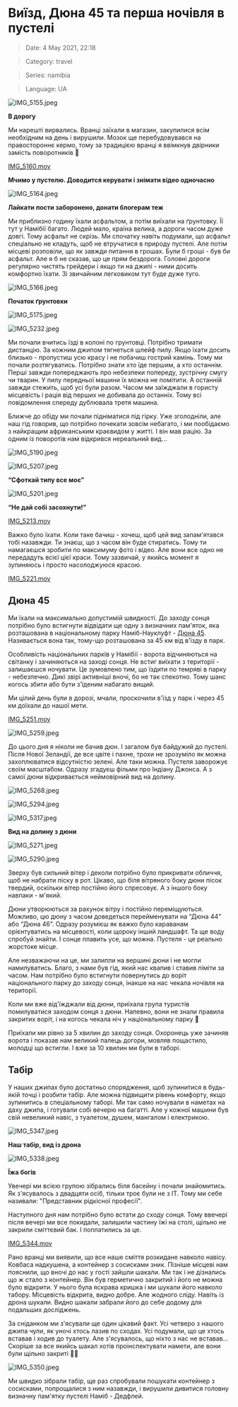 # Виїзд, Дюна 45 та перша ночівля в пустелі

> Date: 4 May 2021, 22:18

> Category: travel

> Series: namibia

> Language: UA

![IMG_5155.jpeg](https://res.craft.do/user/full/b5a256f3-51ff-c8e5-10fe-9343b6a0451d/doc/83F54282-AE65-42A5-BF23-742AEC8E365A/1BE636EB-AF51-497D-8556-B78E104862E4_2/IMG_5155.jpeg)

**В дорогу**

Ми нарешті вирвались. Вранці заїхали в магазин, закупилися всім необхідним на день і вирушили. Мозок ще перебудовувався на правостороннє кермо, тому за традицією вранці я ввімкнув двірники замість поворотників 🙂

[IMG_5160.mov](https://res.craft.do/user/full/b5a256f3-51ff-c8e5-10fe-9343b6a0451d/doc/83F54282-AE65-42A5-BF23-742AEC8E365A/5DAE004E-7B23-4CFD-93F8-E45719D58031_2/IMG_5160.mov)

**Мчимо у пустелю. Доводится керувати і знімати відео одночасно**

![IMG_5164.jpeg](https://res.craft.do/user/full/b5a256f3-51ff-c8e5-10fe-9343b6a0451d/doc/83F54282-AE65-42A5-BF23-742AEC8E365A/274106E9-7D58-4C23-A4C2-E5A7221E3F26_2/IMG_5164.jpeg)

**Лайкати пости заборонено, донати блогерам теж**

Ми приблизно годину їхали асфальтом, а потім виїхали на ґрунтовку. Її тут у Намібії багато. Людей мало, країна велика, а дороги часом дуже довгі. Тому асфальт не скрізь. Ми спочатку навіть подумали, що асфальт спеціально не кладуть, щоб не втручатися в природу пустелі. Але потім місцеві розповіли, що як завжди питання в грошах. Були б гроші - був би асфальт. Але я б не сказав, що це прям бездорога. Головні дороги регулярно чистять грейдери і якщо ти на джипі - ними досить комфортно їхати. Зі звичайним легковиком тут буде дуже туго.

![IMG_5166.jpeg](https://res.craft.do/user/full/b5a256f3-51ff-c8e5-10fe-9343b6a0451d/doc/83F54282-AE65-42A5-BF23-742AEC8E365A/6805EBF9-625E-4BCF-98DA-B22723506CC7_2/IMG_5166.jpeg)

**Початок ґрунтовки**

![IMG_5175.jpeg](https://res.craft.do/user/full/b5a256f3-51ff-c8e5-10fe-9343b6a0451d/doc/83F54282-AE65-42A5-BF23-742AEC8E365A/7468229B-6523-4A05-9434-82D5816A97B9_2/IMG_5175.jpeg)

![IMG_5232.jpeg](https://res.craft.do/user/full/b5a256f3-51ff-c8e5-10fe-9343b6a0451d/doc/83F54282-AE65-42A5-BF23-742AEC8E365A/0279D330-F9C5-4E3A-A70D-CA89D83A2516_2/IMG_5232.jpeg)

Ми почали вчитись їзді в колоні по грунтовці. Потрібно тримати дистанцію. За кожним джипом тягнеться шлейф пилу. Якщо їхати досить близько - пропустиш усю красу і не побачиш гострий камінь. Тому ми почали розтягуватись. Потрібно знати хто їде першим, а хто останнім. Перші завжди попереджають про небезпеки попереду, зустрічну смугу чи тварин. У пилу передньої машини їх можна не помітити. А останній завжди стежить, щоб усі були разом. Часом ми заїжджали в гористу місцевість і рація від перших не добивала до останніх. Тому всі повідомлення спереду дублювала третя машина.

Ближче до обіду ми почали підніматися під гірку. Уже зголодніли, але наш гід говорив, що потрібно почекати зовсім небагато, і ми пообідаємо з найкращим африканським краєвидом у житті. І він мав рацію. За одним із поворотів нам відкрився нереальний вид...

![IMG_5190.jpeg](https://res.craft.do/user/full/b5a256f3-51ff-c8e5-10fe-9343b6a0451d/doc/83F54282-AE65-42A5-BF23-742AEC8E365A/B40CFB8D-0D2E-4B45-99F9-DFBEA0CAFDBF_2/IMG_5190.jpeg)

![IMG_5207.jpeg](https://res.craft.do/user/full/b5a256f3-51ff-c8e5-10fe-9343b6a0451d/doc/83F54282-AE65-42A5-BF23-742AEC8E365A/56F35D6A-D596-472B-A63F-60EEA368EAE4_2/IMG_5207.jpeg)

**“Сфоткай типу все моє”**

![IMG_5201.jpeg](https://res.craft.do/user/full/b5a256f3-51ff-c8e5-10fe-9343b6a0451d/doc/83F54282-AE65-42A5-BF23-742AEC8E365A/6E7AF25D-B98A-4AE4-9ED5-3154A7679860_2/IMG_5201.jpeg)

**“Не дай собі засохнути!”**

[IMG_5213.mov](https://res.craft.do/user/full/b5a256f3-51ff-c8e5-10fe-9343b6a0451d/doc/83F54282-AE65-42A5-BF23-742AEC8E365A/8FCF2867-20A2-4E4B-B766-712860C7C47A_2/IMG_5213.mov)

Важко було їхати. Коли таке бачиш - хочеш, щоб цей вид запам'ятався тобі назавжди. Ти знаєш, що з часом він буде стиратись. Тому ти намагаєшся зробити по максимуму фото і відео. Але вони все одно не передадуть всієї цієї краси. Тому зазвичай, у якийсь момент я зупиняюсь і просто насолоджуюся красою.

[IMG_5221.mov](https://res.craft.do/user/full/b5a256f3-51ff-c8e5-10fe-9343b6a0451d/doc/83F54282-AE65-42A5-BF23-742AEC8E365A/716C8D65-AB98-4495-A150-F320F040DB51_2/IMG_5221.mov)

## Дюна 45

Ми їхали на максимально допустимій швидкості. До заходу сонця потрібно було встигнути відвідати ще одну з визначних пам'яток, яка розташована в національному парку Наміб-Науклуфт - [Дюна 45](https://goo.gl/maps/SYrBhLwKiKF5NqFV9). Називається вона так, тому-що розташована за 45 км від в'їзду в парк.

Особливість національних парків у Намібії - ворота відчиняються на світанку і зачиняються на заході сонця. Не встиг виїхати з території - залишаєшся ночувати. Це зумовлено тим, що їздити по темряві в парку - небезпечно. Дикі звірі активніші вночі, бо не так спекотно. Тому шанс когось збити або бути з'їденим набагато вищий.

Ми цілий день були в дорозі, мчали, проскочили в'їзд у парк і через 45 км доїхали до нашої мети.

[IMG_5251.mov](https://res.craft.do/user/full/b5a256f3-51ff-c8e5-10fe-9343b6a0451d/doc/83F54282-AE65-42A5-BF23-742AEC8E365A/C6A15775-AF99-4C6A-BC32-C65623ABD921_2/IMG_5251.mov)

![IMG_5259.jpeg](https://res.craft.do/user/full/b5a256f3-51ff-c8e5-10fe-9343b6a0451d/doc/83F54282-AE65-42A5-BF23-742AEC8E365A/5FE980C4-2D23-478F-AAEA-3CE482416FCC_2/IMG_5259.jpeg)

До цього дня я ніколи не бачив дюн. І загалом був байдужий до пустелі. Після Нової Зеландії, де все цвіте і пахне, трохи не зрозуміло як можна захоплюватися відсутністю зелені.  Але таки можна. Пустеля заворожує своїм масштабом. Одразу згадуєш фільми про Індіану Джонса. А з самої дюни відкривається неймовірний вид на долину.

![IMG_5268.jpeg](https://res.craft.do/user/full/b5a256f3-51ff-c8e5-10fe-9343b6a0451d/doc/83F54282-AE65-42A5-BF23-742AEC8E365A/2340B422-9FD2-4D23-89AF-65E5A482B660_2/IMG_5268.jpeg)

![IMG_5294.jpeg](https://res.craft.do/user/full/b5a256f3-51ff-c8e5-10fe-9343b6a0451d/doc/83F54282-AE65-42A5-BF23-742AEC8E365A/93F9C7EE-174E-4632-8872-EE3E8133A3C6_2/IMG_5294.jpeg)

![IMG_5317.jpeg](https://res.craft.do/user/full/b5a256f3-51ff-c8e5-10fe-9343b6a0451d/doc/83F54282-AE65-42A5-BF23-742AEC8E365A/F389A6CB-D3A1-45DF-AA76-22FD3FF2AB91_2/IMG_5317.jpeg)

**Вид на долину з дюни**

![IMG_5271.jpeg](https://res.craft.do/user/full/b5a256f3-51ff-c8e5-10fe-9343b6a0451d/doc/83F54282-AE65-42A5-BF23-742AEC8E365A/B3EF8F78-3844-4121-AA7A-91555306F24D_2/IMG_5271.jpeg)

![IMG_5290.jpeg](https://res.craft.do/user/full/b5a256f3-51ff-c8e5-10fe-9343b6a0451d/doc/83F54282-AE65-42A5-BF23-742AEC8E365A/FAC0FD0B-60F0-4954-A356-4F915E69F287_2/IMG_5290.jpeg)

Зверху був сильний вітер і деколи потрібно було прикривати обличчя, щоб не набрати піску в рот. Цікаво, що біля вітряного боку дюни пісок твердий, оскільки вітер постійно його спресовує. А з іншого боку навпаки - м'який.

Дюни утворюються за рахунок вітру і постійно переміщуються. Можливо, цю дюну з часом доведеться перейменувати на “Дюна 44” або “Дюна 46”. Одразу розумієш як важко було караванам орієнтуватись на місцевості, коли щороку інший ландшафт. Та ще воду спробуй знайти. І сонце плавить усе, що можна. Пустеля - це реально жорстоке місце.

Але незважаючи на це, ми залипли на вершині дюни і не могли намилуватись. Благо, з нами був гід, який нас квапив і ставив ліміти за часом. Нам потрібно було встигнути повернутись до воріт національного парку до заходу сонця, інакше на нас чекала ночівля на території.

Коли ми вже від'їжджали від дюни, приїхала група туристів помилуватися заходом сонця з дюни. Напевно, вони не знали правила закритих воріт, і на когось чекала ніч у національному парку 🙂

Приїхали ми рівно за 5 хвилин до заходу сонця. Охоронець уже зачиняв ворота і показав нам великий палець догори, мовляв пощастило, молодці що встигли. І вже за 10 хвилин ми були в таборі.

## Табір

У наших джипах було достатньо спорядження, щоб зупинитися в будь-якій точці і розбити табір. Але можна підвищити рівень комфорту, якщо зупинитись в спеціальному таборі. Ми так само ночували в наметах на даху джипа, і готували собі вечерю на багатті. Але у кожної машини був свій невеликий навіс, з туалетом, душем, мангалом і електрикою.

![IMG_5347.jpeg](https://res.craft.do/user/full/b5a256f3-51ff-c8e5-10fe-9343b6a0451d/doc/9E8F03A6-E7D3-43FC-AE41-53F3250EA706/56654837-63D2-4675-9F91-314C7633F8A7_2/IMG_5347.jpeg)

**Наш табір, вид із дрона**

![IMG_5338.jpeg](https://res.craft.do/user/full/b5a256f3-51ff-c8e5-10fe-9343b6a0451d/doc/9E8F03A6-E7D3-43FC-AE41-53F3250EA706/06530FA2-8F3D-47D5-B54C-E9064FEE85A3_2/IMG_5338.jpeg)

**Їжа богів**

Увечері ми всією групою зібрались біля басейну і почали знайомитись. Як з'ясувалось з двадцяти осіб, тільки троє були не з IT. Тому ми себе називали: "Представник рідкісної професії".

Наступного дня нам потрібно було встати до сходу сонця. Тому ввечері після вечері ми все покидали, залишили частину їжі на столі, щільно не закрили сміттєвий бак. І поплатились за це.

[IMG_5344.mov](https://res.craft.do/user/full/b5a256f3-51ff-c8e5-10fe-9343b6a0451d/doc/9E8F03A6-E7D3-43FC-AE41-53F3250EA706/584C5FE7-27BB-467D-BF44-D5EC15E1BDCC_2/IMG_5344.mov)

Рано вранці ми виявили, що все наше сміття розкидане навколо навісу. Ковбаса надкушена, а контейнер з сосисками зник. Пізніше місцеві нам пояснили, що вночі до нас у гості зайшли шакали. Ми так і не дізнались що ж стало з контейнер. Він був герметично закритий і його не можна було відкрити. У нього була яскрава кришка і ми шукали його навколо табору. Місцевість відкрита, видно добре. Але жодного сліду. Навіть із дрона шукали. Видно шакали забрали його до себе додому для подальших досліджень.

За сніданком ми з'ясували ще один цікавий факт. Усі четверо з нашого джипа чули, як уночі хтось лазив по сходах. Усі подумали, що це хтось вставав і ходив до туалету. Але з'ясувалось, що ніхто з нас не вставав... Скоріше за все якийсь шакал хотів проінспектувати намети, але вони були щільно закриті 🤷‍♂️

![IMG_5350.jpeg](https://res.craft.do/user/full/b5a256f3-51ff-c8e5-10fe-9343b6a0451d/doc/9E8F03A6-E7D3-43FC-AE41-53F3250EA706/7D835B34-51E4-430E-B0B8-66BC9A690C8A_2/IMG_5350.jpeg)

Ми швидко зібрали табір, ще раз спробували пошукати контейнер з сосисками, попрощалися з ним назавжди, і вирушили дивитися головну визначну пам'ятку пустелі Наміб - Дедфлей.

